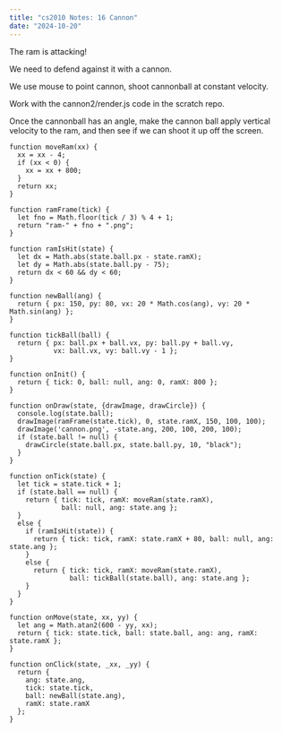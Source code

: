 ```yaml
---
title: "cs2010 Notes: 16 Cannon"
date: "2024-10-20"
---
```



The ram is attacking!

We need to defend against it with a cannon.

We use mouse to point cannon, shoot cannonball at constant velocity.

Work with the cannon2/render.js code in the scratch repo.

Once the cannonball has an angle, make the cannon ball apply vertical velocity
to the ram, and then see if we can shoot it up off the screen.


```
function moveRam(xx) {
  xx = xx - 4;
  if (xx < 0) {
    xx = xx + 800;
  }
  return xx;
}

function ramFrame(tick) {
  let fno = Math.floor(tick / 3) % 4 + 1;
  return "ram-" + fno + ".png";
}

function ramIsHit(state) {
  let dx = Math.abs(state.ball.px - state.ramX);
  let dy = Math.abs(state.ball.py - 75);
  return dx < 60 && dy < 60;
}

function newBall(ang) {
  return { px: 150, py: 80, vx: 20 * Math.cos(ang), vy: 20 * Math.sin(ang) };
}

function tickBall(ball) {
  return { px: ball.px + ball.vx, py: ball.py + ball.vy,
           vx: ball.vx, vy: ball.vy - 1 }; 
}

function onInit() {
  return { tick: 0, ball: null, ang: 0, ramX: 800 };
}

function onDraw(state, {drawImage, drawCircle}) {
  console.log(state.ball);
  drawImage(ramFrame(state.tick), 0, state.ramX, 150, 100, 100);
  drawImage('cannon.png', -state.ang, 200, 100, 200, 100);
  if (state.ball != null) {
    drawCircle(state.ball.px, state.ball.py, 10, "black"); 
  }
}

function onTick(state) {
  let tick = state.tick + 1;
  if (state.ball == null) {
    return { tick: tick, ramX: moveRam(state.ramX), 
	         ball: null, ang: state.ang };
  }
  else {
    if (ramIsHit(state)) {
      return { tick: tick, ramX: state.ramX + 80, ball: null, ang: state.ang };
    }
    else {
      return { tick: tick, ramX: moveRam(state.ramX), 
	           ball: tickBall(state.ball), ang: state.ang };
    }
  }
}

function onMove(state, xx, yy) {
  let ang = Math.atan2(600 - yy, xx);
  return { tick: state.tick, ball: state.ball, ang: ang, ramX: state.ramX };
}

function onClick(state, _xx, _yy) {
  return {
    ang: state.ang,
    tick: state.tick,
    ball: newBall(state.ang), 
    ramX: state.ramX
  };
}
```
